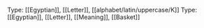 Type: [[Egyptian]], [[Letter]], [[alphabet/latin/uppercase/K]]
Type: [[Egyptian]], [[Letter]], [[Meaning]], [[Basket]]